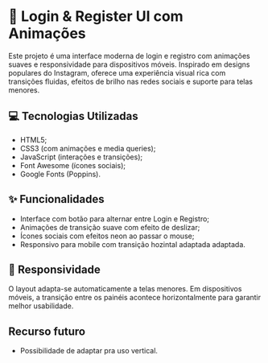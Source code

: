 # 🔐 Login & Register UI com Animações

Este projeto é uma interface moderna de login e registro com animações suaves e responsividade para dispositivos móveis. Inspirado em designs populares do Instagram, oferece uma experiência visual rica com transições fluidas, efeitos de brilho nas redes sociais e suporte para telas menores.

## 💻 Tecnologias Utilizadas

- HTML5;
- CSS3 (com animações e media queries);
- JavaScript (interações e transições);
- Font Awesome (ícones sociais);
- Google Fonts (Poppins).

## ✨ Funcionalidades

- Interface com botão para alternar entre Login e Registro;
- Animações de transição suave com efeito de deslizar;
- Ícones sociais com efeitos neon ao passar o mouse;
- Responsivo para mobile com transição hozintal adaptada adaptada.

## 📱 Responsividade

O layout adapta-se automaticamente a telas menores. Em dispositivos móveis, a transição entre os painéis acontece horizontalmente para garantir melhor usabilidade.

## Recurso futuro

- Possibilidade de adaptar pra uso vertical.
